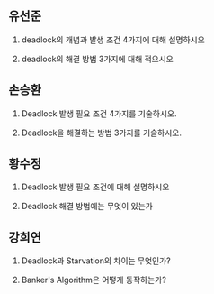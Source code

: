 ## 유선준
1. deadlock의 개념과 발생 조건 4가지에 대해 설명하시오

2. deadlock의 해결 방법 3가지에 대해 적으시오

## 손승환

1. Deadlock 발생 필요 조건 4가지를 기술하시오.

2. Deadlock을 해결하는 방법 3가지를 기술하시오.

## 황수정

1. Deadlock 발생 필요 조건에 대해 설명하시오

2. Deadlock 해결 방법에는 무엇이 있는가

## 강희연

1. Deadlock과 Starvation의 차이는 무엇인가?

2. Banker's Algorithm은 어떻게 동작하는가?
